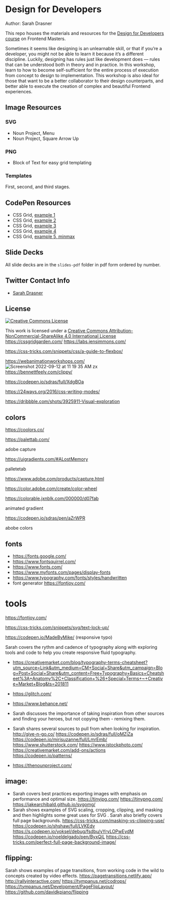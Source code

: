 # Design for Developers

Author: Sarah Drasner

This repo houses the materials and resources for the [Design for Developers course](https://frontendmasters.com/courses/design-for-developers/) on Frontend Masters. 

Sometimes it seems like designing is an unlearnable skill, or that if you’re a developer, you might not be able to learn it because it’s a different discipline. Luckily, designing has rules just like development does — rules that can be understood both in theory and in practice. In this workshop, learn to how to become self-sufficient for the entire process of execution from concept to design to implementation. This workshop is also ideal for those that want to be a better collaborator to their design counterparts, and better able to execute the creation of complex and beautiful Frontend experiences.

## Image Resources

### SVG

- Noun Project, Menu
- Noun Project, Square Arrow Up

### PNG

- Block of Text for easy grid templating

### Templates

First, second, and third stages.

## CodePen Resources

- CSS Grid, [example 1](https://codepen.io/sdras/pen/54dcd199a9f3dbf851b9a8f9c706b8f7)
- CSS Grid, [example 2](https://codepen.io/sdras/pen/927251d94ada804fea3af69537dbe212)
- CSS Grid, [example 3](https://codepen.io/sdras/pen/f79830e540a17a3690ab9a9e103b5256)
- CSS Grid, [example 4](https://codepen.io/sdras/pen/74d210572cdd934e60982fa742243ebd)
- CSS Grid, [example 5, minmax](https://codepen.io/sdras/pen/2c40c78b80eda0f03010a6182376f29e)

## Slide Decks

All slide decks are in the `slides-pdf` folder in pdf form ordered by number.

## Twitter Contact Info

- [Sarah Drasner](https://twitter.com/sarah_edo)

## License

[![Creative Commons License](https://i.creativecommons.org/l/by-nc-sa/4.0/88x31.png)](http://creativecommons.org/licenses/by-nc-sa/4.0/)

This work is licensed under a [Creative Commons Attribution-NonCommercial-ShareAlike 4.0 International License](http://creativecommons.org/licenses/by-nc-sa/4.0/)
https://cssgridgarden.com/
https://labs.jensimmons.com/


https://css-tricks.com/snippets/css/a-guide-to-flexbox/

https://webanimationworkshops.com/
![Screenshot 2022-09-12 at 11 19 35 AM](https://user-images.githubusercontent.com/69709106/189586129-95b3d8f9-9fb3-4349-bd66-8b6e2792984d.png)
zx
https://bennettfeely.com/clippy/

https://codepen.io/sdras/full/XdgBOa

https://24ways.org/2016/css-writing-modes/

https://dribbble.com/shots/3925911-Visual-exploration

## colors

https://coolors.co/

https://palettab.com/

adobe capture

https://uigradients.com/#ALostMemory

palletetab

https://www.adobe.com/products/capture.html

https://color.adobe.com/create/color-wheel

https://colorable.jxnblk.com/000000/d07fab

animated gradient

https://codepen.io/sdras/pen/aZrWPR

abobe colors
## fonts

- https://fonts.google.com/
- https://www.fontsquirrel.com/
- https://www.fonts.com/
- https://www.myfonts.com/pages/display-fonts
- https://www.typography.com/fonts/styles/handwritten
- font generator https://fontjoy.com/

# tools 
https://fontjoy.com/

https://css-tricks.com/snippets/svg/text-lock-up/

https://codepen.io/MadeByMike/ (responsive typo)

Sarah covers the rythm and cadence of typography along with exploring tools and code to help you create responsive fluid typography.
- https://creativemarket.com/blog/typography-terms-cheatsheet?utm_source=Link&utm_medium=CM+Social+Share&utm_campaign=Blog+Post+Social+Share&utm_content=Free+Typography+Basics+Cheatsheet%3A+Anatomy%2C+Classification+%26+Special+Terms+~+Creative+Market+Blog&ts=201811

- https://glitch.com/
- https://www.behance.net/
- Sarah discusses the importance of taking inspiration from other sources and finding your heroes, but not copying them - remixing them.
- Sarah shares several sources to pull from when looking for inspiration.
http://give-n-go.co/ https://codepen.io/sdras/full/oMZjZa https://codepen.io/mirisuzanne/full/LmrEmb/ https://www.shutterstock.com/ https://www.istockphoto.com/ https://creativemarket.com/add-ons/actions https://codepen.io/patterns/
- https://thenounproject.com/

## image:
- Sarah covers best practices exporting images with emphasis on performance and optimal size.
https://tinyjpg.com/ https://tinypng.com/ https://jakearchibald.github.io/svgomg/
- Sarah shows examples of SVG scaling, cropping, clipping, and masking and then highlights some great uses for SVG . Sarah also briefly covers full page backgrounds.
https://css-tricks.com/masking-vs-clipping-use/ https://codepen.io/shshaw/full/LVKEdv https://s.codepen.io/yoksel/debug/fsdbu/yYryLOPwEydM https://codepen.io/noeldelgado/pen/ByxQjL https://css-tricks.com/perfect-full-page-background-image/
## flipping:
Sarah shows examples of page transitions, from working code in the wild to concepts created by video effects.
https://pagetransitions.netlify.app/ http://rallyinteractive.com/ https://tympanus.net/codrops/ https://tympanus.net/Development/PageFlipLayout/ https://github.com/davidkpiano/flipping
